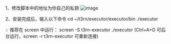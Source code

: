 1、修改脚本中的地址为你自己的私钥
![image](https://github.com/user-attachments/assets/aff60f0e-7ce1-4089-9ae5-0ff5519558b0)

2、安装完成后，输入以下命令
cd ~/t3rn/executor/executor/bin
./executor

💡 推荐在 screen 中运行：
screen -S t3rn-executor
./executor
(Ctrl+A+D 可后台运行，screen -r t3rn-executor 可重新连接)
